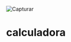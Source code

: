 ![Capturar](https://user-images.githubusercontent.com/58233354/170896770-84739fe3-eaca-4403-b38a-126a2fc190e5.JPG)
# calculadora
